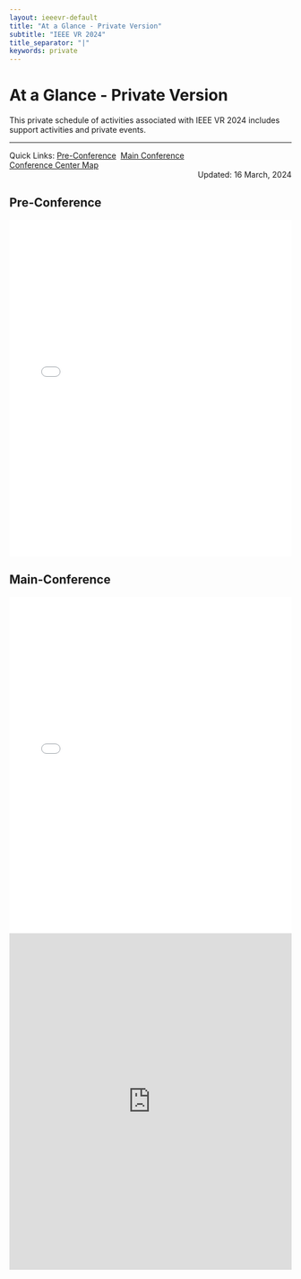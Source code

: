 ```yaml
---
layout: ieeevr-default
title: "At a Glance - Private Version"
subtitle: "IEEE VR 2024"
title_separator: "|"
keywords: private
---
```

<div>
    <h1 id="cfp-demos">At a Glance - Private Version</h1>
    <div class="ieeevrmsgbox bold alignCenter">
        <div class = "ieeevrmsgboxInside med">
            This private schedule of activities associated with IEEE VR 2024 includes support activities and private events.<br/>
           <span class="main_view"><hr></span>
           <div class="alignCenter main_view">Quick Links: <a href="#pre">Pre-Conference</a>&nbsp;&nbsp;<a href="#full">Main Conference</a></div>
           <div><a href="{{ "/assets/map/FINAL_Contemporary_CapacityChart_Floorplans_as_of_7.13.16.pdf" | relative_url }}" target="_blank">Conference Center Map</a></div>
           <div class="italic med" style="text-align: right;">Updated: 16 March, 2024 </div>
        </div>
    </div>   
    <div class="main_view"> 
        <h2 id="pre">Pre-Conference</h2>
        <iframe src="{{"/assets/program/vr2024_overall_schedule-36-private-pre.pdf" | relative_url }}#zoom=40" 
            title="IEEE VR 2024 Schedule (PDF)"
            width="100%"
            height="600px"
            loading="lazy"
            style="border:none;">
        </iframe>
        <h2 id="full">Main-Conference</h2>
        <iframe src="{{"/assets/program/vr2024_overall_schedule-37-private-main.pdf" | relative_url }}#zoom=31" 
            title="IEEE VR 2024 Schedule (PDF)"
            width="100%"
            height="600px"
            loading="lazy"
            style="border:none;">
        </iframe>
    </div>
     <div class="mobile_view">         
         <iframe frameborder="0" scrolling="no" height="600px" width="100%" src="https://docs.google.com/gview?url=https://ieeevr.org/2024-test/assets/program/vr2024_overall_schedule-37-private-mobile.pdf&embedded=true"> </iframe>    
    </div>
</div>